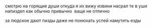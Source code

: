 
смотрю на горящие души
откуда я их вижу извини насрал те в уши
напиздел как обычно привычно 
ваще не отлично


за людское дают пизды
даже не понюхать
успей намутить езды

